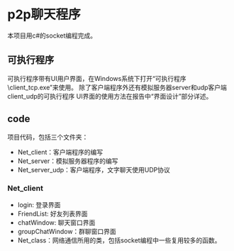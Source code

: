 # p2p聊天程序
本项目用c#的socket编程完成。
## 可执行程序
可执行程序带有UI用户界面，在Windows系统下打开“可执行程序\client_tcp.exe”来使用。
除了客户端程序外还有模拟服务器server和udp客户端client_udp的可执行程序
UI界面的使用方法在报告中“界面设计”部分详述。
## code
项目代码，包括三个文件夹：
- Net_client：客户端程序的编写
- Net_server：模拟服务器程序的编写
- Net_server_udp：客户端程序，文字聊天使用UDP协议
### Net_client
- login: 登录界面
- FriendList: 好友列表界面
- chatWindow: 聊天窗口界面
- groupChatWindow：群聊窗口界面
- Net_class：网络通信所用的类，包括socket编程中一些复用较多的函数。